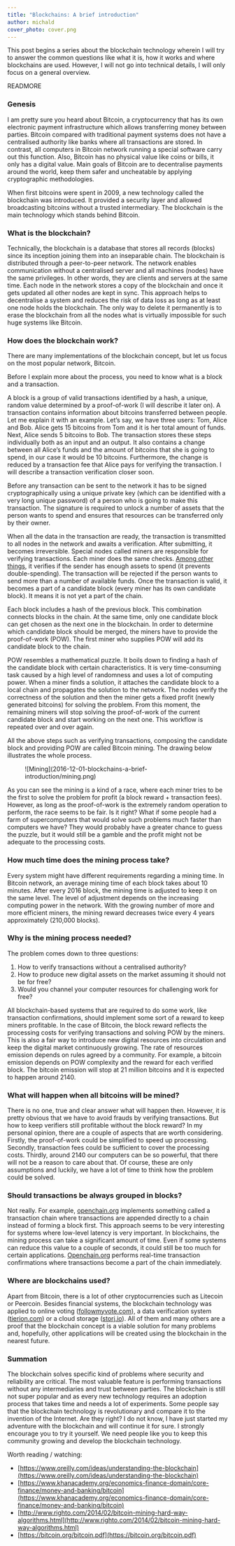 ```yaml
---
title: "Blockchains: A brief introduction"
author: michald
cover_photo: cover.png
---
```


This post begins a series about the blockchain technology wherein I will try to answer the common questions like what it is, how it works and where blockchains are used. However, I will not go into technical details, I will only focus on a general overview.

READMORE

### Genesis
I am pretty sure you heard about Bitcoin, a cryptocurrency that has its own electronic payment infrastructure which allows transferring money between parties. Bitcoin compared with traditional payment systems does not have a centralised authority like banks where all transactions are stored. In contrast, all computers in Bitcoin network running a special software carry out this function. Also, Bitcoin has no physical value like coins or bills, it only has a digital value. Main goals of Bitcoin are to decentralise payments around the world, keep them safer and uncheatable by applying cryptographic methodologies.

When first bitcoins were spent in 2009, a new technology called the blockchain was introduced. It provided a security layer and allowed broadcasting bitcoins without a trusted intermediary. The blockchain is the main technology which stands behind Bitcoin.

### What is the blockchain?
Technically, the blockchain is a database that stores all records (blocks) since its inception joining them into an inseparable chain. The blockchain is distributed through a peer-to-peer network. The network enables communication without a centralised server and all machines (nodes) have the same privileges. In other words, they are clients and servers at the same time. Each node in the network stores a copy of the blockchain and once it gets updated all other nodes are kept in sync. This approach helps to decentralise a system and reduces the risk of data loss as long as at least one node holds the blockchain. The only way to delete it permanently is to erase the blockchain from all the nodes what is virtually impossible for such huge systems like Bitcoin.

### How does the blockchain work?
There are many implementations of the blockchain concept, but let us focus on the most popular network, Bitcoin.

Before I explain more about the process, you need to know what is a block and a transaction.

A block is a group of valid transactions identified by a hash, a unique, random value determined by a proof-of-work (I will describe it later on). A transaction contains information about bitcoins transferred between people. Let me explain it with an example. Let’s say, we have three users: Tom, Alice and Bob. Alice gets 15 bitcoins from Tom and it is her total amount of funds. Next, Alice sends 5 bitcoins to Bob. The transaction stores these steps individually both as an input and an output. It also contains a change between all Alice’s funds and the amount of bitcoins that she is going to spend, in our case it would be 10 bitcoins. Furthermore, the change is reduced by a transaction fee that Alice pays for verifying the transaction. I will describe a transaction verification closer soon.

Before any transaction can be sent to the network it has to be signed cryptographically using a unique private key (which can be identified with a very long unique password) of a person who is going to make this transaction. The signature is required to unlock a number of assets that the person wants to spend and ensures that resources can be transferred only by their owner.

When all the data in the transaction are ready, the transaction is transmitted to all nodes in the network and awaits a verification. After submitting, it becomes irreversible. Special nodes called miners are responsible for verifying transactions. Each miner does the same checks. [Among other things](https://www.cryptocompare.com/coins/guides/how-does-a-bitcoin-node-verify-a-transaction), it verifies if the sender has enough assets to spend (it prevents double-spending). The transaction will be rejected if the person wants to send more than a number of available funds. Once the transaction is valid, it becomes a part of a candidate block (every miner has its own candidate block). It means it is not yet a part of the chain.

Each block includes a hash of the previous block. This combination connects blocks in the chain. At the same time, only one candidate block can get chosen as the next one in the blockchain. In order to determine which candidate block should be merged, the miners have to provide the proof-of-work (POW). The first miner who supplies POW will add its candidate block to the chain.

POW resembles a mathematical puzzle. It boils down to finding a hash of the candidate block with certain characteristics. It is very time-consuming task caused by a high level of randomness and uses a lot of computing power. When a miner finds a solution, it attaches the candidate block to a local chain and propagates the solution to the network. The nodes verify the correctness of the solution and then the miner gets a fixed profit (newly generated bitcoins) for solving the problem. From this moment, the remaining miners will stop solving the proof-of-work of the current candidate block and start working on the next one. This workflow is repeated over and over again.

All the above steps such as verifying transactions, composing the candidate block and providing POW are called Bitcoin mining. The drawing below illustrates the whole process.

<figure>
  ![Mining](2016-12-01-blockchains-a-brief-introduction/mining.png)
</figure>

As you can see the mining is a kind of a race, where each miner tries to be the first to solve the problem for profit (a block reward + transaction fees). However, as long as the proof-of-work is the extremely random operation to perform, the race seems to be fair. Is it right? What if some people had a farm of supercomputers that would solve such problems much faster than computers we have? They would probably have a greater chance to guess the puzzle, but it would still be a gamble and the profit might not be adequate to the processing costs.

### How much time does the mining process take?
Every system might have different requirements regarding a mining time. In Bitcoin network, an average mining time of each block takes about 10 minutes. After every 2016 block, the mining time is adjusted to keep it on the same level. The level of adjustment depends on the increasing computing power in the network. With the growing number of more and more efficient miners, the mining reward decreases twice every 4 years approximately (210,000 blocks).

### Why is the mining process needed?
The problem comes down to three questions:

1. How to verify transactions without a centralised authority?
2. How to produce new digital assets on the market assuming it should not be for free?
3. Would you channel your computer resources for challenging work for free?

All blockchain-based systems that are required to do some work, like transaction confirmations, should implement some sort of a reward to keep miners profitable. In the case of Bitcoin, the block reward reflects the processing costs for verifying transactions and solving POW by the miners. This is also a fair way to introduce new digital resources into circulation and keep the digital market continuously growing. The rate of resources emission depends on rules agreed by a community. For example, a bitcoin emission depends on POW complexity and the reward for each verified block. The bitcoin emission will stop at 21 million bitcoins and it is expected to happen around 2140.

### What will happen when all bitcoins will be mined?
There is no one, true and clear answer what will happen then. However, it is pretty obvious that we have to avoid frauds by verifying transactions. But how to keep verifiers still profitable without the block reward? In my personal opinion, there are a couple of aspects that are worth considering. Firstly, the proof-of-work could be simplified to speed up processing. Secondly, transaction fees could be sufficient to cover the processing costs. Thirdly, around 2140 our computers can be so powerful, that there will not be a reason to care about that. Of course, these are only assumptions and luckily, we have a lot of time to think how the problem could be solved.

### Should transactions be always grouped in blocks?
Not really. For example, [openchain.org](https://www.openchain.org) implements something called a transaction chain where transactions are appended directly to a chain instead of forming a block first. This approach seems to be very interesting for systems where low-level latency is very important. In blockchains, the mining process can take a significant amount of time. Even if some systems can reduce this value to a couple of seconds, it could still be too much for certain applications. [Openchain.org](https://www.openchain.org) performs real-time transaction confirmations where transactions become a part of the chain immediately.

### Where are blockchains used?
Apart from Bitcoin, there is a lot of other cryptocurrencies such as Litecoin or Peercoin. Besides financial systems, the blockchain technology was applied to online voting ([followmyvote.com](https://followmyvote.com)), a data verification system ([tierion.com](https://tierion.com)) or a cloud storage ([storj.io](https://storj.io)). All of them and many others are a proof that the blockchain concept is a viable solution for many problems and, hopefully, other applications will be created using the blockchain in the nearest future.

### Summation
The blockchain solves specific kind of problems where security and reliability are critical. The most valuable feature is performing transactions without any intermediaries and trust between parties. The blockchain is still not super popular and as every new technology requires an adoption process that takes time and needs a lot of experiments. Some people say that the blockchain technology is revolutionary and compare it to the invention of the Internet. Are they right? I do not know, I have just started my adventure with the blockchain and will continue it for sure. I strongly encourage you to try it yourself. We need people like you to keep this community growing and develop the blockchain technology.

Worth reading / watching:

* [https://www.oreilly.com/ideas/understanding-the-blockchain](https://www.oreilly.com/ideas/understanding-the-blockchain)
* [https://www.khanacademy.org/economics-finance-domain/core-finance/money-and-banking/bitcoin](https://www.khanacademy.org/economics-finance-domain/core-finance/money-and-banking/bitcoin)
* [http://www.righto.com/2014/02/bitcoin-mining-hard-way-algorithms.html](http://www.righto.com/2014/02/bitcoin-mining-hard-way-algorithms.html)
* [https://bitcoin.org/bitcoin.pdf](https://bitcoin.org/bitcoin.pdf)
